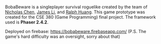 BobaBeware is a singleplayer survival roguelike created by the team of [Nicholas Chen](https://github.com/grahmnic), [James Li](https://github.com/lijames2), and [Ralph Huang](https://github.com/ralhuang). This game prototype was created for the CSE 380 (Game Programming) final project. The framework used is **Phaser 2.4.2**.

Deployed on firebase: https://bobabeware.firebaseapp.com/
(P.S. The game's hard difficulty was an oversight, sorry about that)
